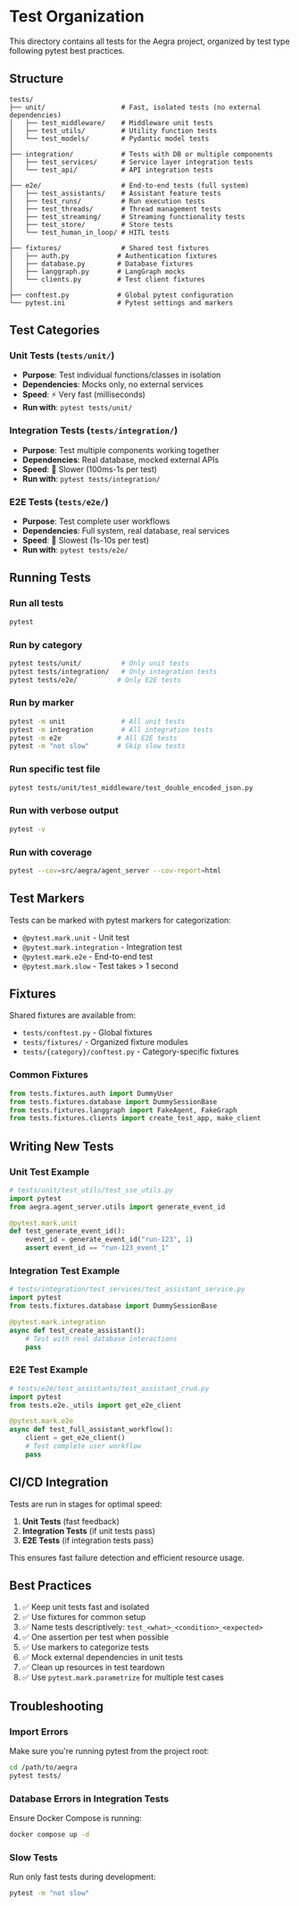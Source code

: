 # Test Organization

This directory contains all tests for the Aegra project, organized by test type following pytest best practices.

## Structure

```
tests/
├── unit/                   # Fast, isolated tests (no external dependencies)
│   ├── test_middleware/    # Middleware unit tests
│   ├── test_utils/         # Utility function tests
│   └── test_models/        # Pydantic model tests
│
├── integration/            # Tests with DB or multiple components
│   ├── test_services/      # Service layer integration tests
│   └── test_api/           # API integration tests
│
├── e2e/                    # End-to-end tests (full system)
│   ├── test_assistants/    # Assistant feature tests
│   ├── test_runs/          # Run execution tests
│   ├── test_threads/       # Thread management tests
│   ├── test_streaming/     # Streaming functionality tests
│   ├── test_store/         # Store tests
│   └── test_human_in_loop/ # HITL tests
│
├── fixtures/               # Shared test fixtures
│   ├── auth.py            # Authentication fixtures
│   ├── database.py        # Database fixtures
│   ├── langgraph.py       # LangGraph mocks
│   └── clients.py         # Test client fixtures
│
├── conftest.py            # Global pytest configuration
└── pytest.ini             # Pytest settings and markers
```

## Test Categories

### Unit Tests (`tests/unit/`)
- **Purpose**: Test individual functions/classes in isolation
- **Dependencies**: Mocks only, no external services
- **Speed**: ⚡ Very fast (milliseconds)
- **Run with**: `pytest tests/unit/`

### Integration Tests (`tests/integration/`)
- **Purpose**: Test multiple components working together
- **Dependencies**: Real database, mocked external APIs
- **Speed**: 🐢 Slower (100ms-1s per test)
- **Run with**: `pytest tests/integration/`

### E2E Tests (`tests/e2e/`)
- **Purpose**: Test complete user workflows
- **Dependencies**: Full system, real database, real services
- **Speed**: 🐌 Slowest (1s-10s per test)
- **Run with**: `pytest tests/e2e/`

## Running Tests

### Run all tests
```bash
pytest
```

### Run by category
```bash
pytest tests/unit/          # Only unit tests
pytest tests/integration/   # Only integration tests
pytest tests/e2e/          # Only E2E tests
```

### Run by marker
```bash
pytest -m unit              # All unit tests
pytest -m integration       # All integration tests
pytest -m e2e              # All E2E tests
pytest -m "not slow"       # Skip slow tests
```

### Run specific test file
```bash
pytest tests/unit/test_middleware/test_double_encoded_json.py
```

### Run with verbose output
```bash
pytest -v
```

### Run with coverage
```bash
pytest --cov=src/aegra/agent_server --cov-report=html
```

## Test Markers

Tests can be marked with pytest markers for categorization:

- `@pytest.mark.unit` - Unit test
- `@pytest.mark.integration` - Integration test
- `@pytest.mark.e2e` - End-to-end test
- `@pytest.mark.slow` - Test takes > 1 second

## Fixtures

Shared fixtures are available from:
- `tests/conftest.py` - Global fixtures
- `tests/fixtures/` - Organized fixture modules
- `tests/{category}/conftest.py` - Category-specific fixtures

### Common Fixtures

```python
from tests.fixtures.auth import DummyUser
from tests.fixtures.database import DummySessionBase
from tests.fixtures.langgraph import FakeAgent, FakeGraph
from tests.fixtures.clients import create_test_app, make_client
```

## Writing New Tests

### Unit Test Example
```python
# tests/unit/test_utils/test_sse_utils.py
import pytest
from aegra.agent_server.utils import generate_event_id

@pytest.mark.unit
def test_generate_event_id():
    event_id = generate_event_id("run-123", 1)
    assert event_id == "run-123_event_1"
```

### Integration Test Example
```python
# tests/integration/test_services/test_assistant_service.py
import pytest
from tests.fixtures.database import DummySessionBase

@pytest.mark.integration
async def test_create_assistant():
    # Test with real database interactions
    pass
```

### E2E Test Example
```python
# tests/e2e/test_assistants/test_assistant_crud.py
import pytest
from tests.e2e._utils import get_e2e_client

@pytest.mark.e2e
async def test_full_assistant_workflow():
    client = get_e2e_client()
    # Test complete user workflow
    pass
```

## CI/CD Integration

Tests are run in stages for optimal speed:

1. **Unit Tests** (fast feedback)
2. **Integration Tests** (if unit tests pass)
3. **E2E Tests** (if integration tests pass)

This ensures fast failure detection and efficient resource usage.

## Best Practices

1. ✅ Keep unit tests fast and isolated
2. ✅ Use fixtures for common setup
3. ✅ Name tests descriptively: `test_<what>_<condition>_<expected>`
4. ✅ One assertion per test when possible
5. ✅ Use markers to categorize tests
6. ✅ Mock external dependencies in unit tests
7. ✅ Clean up resources in test teardown
8. ✅ Use `pytest.mark.parametrize` for multiple test cases

## Troubleshooting

### Import Errors
Make sure you're running pytest from the project root:
```bash
cd /path/to/aegra
pytest tests/
```

### Database Errors in Integration Tests
Ensure Docker Compose is running:
```bash
docker compose up -d
```

### Slow Tests
Run only fast tests during development:
```bash
pytest -m "not slow"
```
